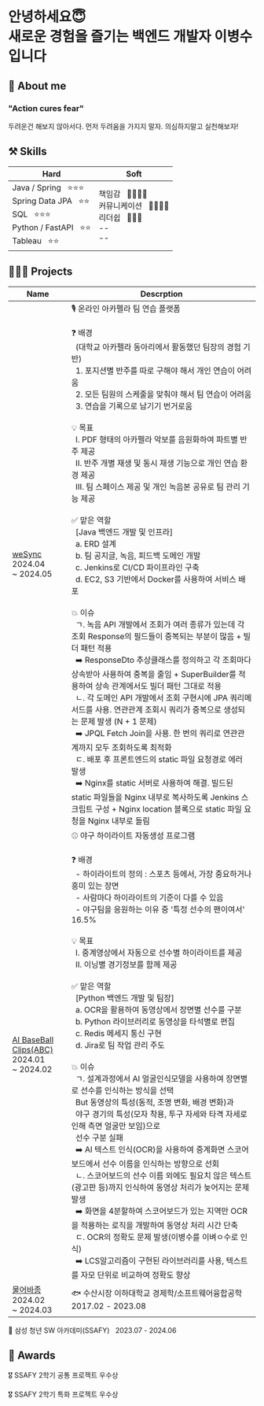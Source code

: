 # 안녕하세요😇<br> 새로운 경험을 즐기는 백엔드 개발자 이병수입니다

 <!-- jd보고 회사가 원하는 keyword뽑아서 슬로건 작성 -->

## 💫 About me
### "Action cures fear"
두려운건 해보지 않아서다. 먼저 두려움을 가지지 말자. 의심하지말고 실천해보자! 

## ⚒️ Skills
<!-- 기술 역량에 대한 근거 적기
- 문제풀이, or 프레임워크에 대한 개념 등을 근거로 제시 -->
<!-- 그룹 묶기 -->
|<b>Hard</b>|<b>Soft</b>|
|-------------|-----------------|
| Java / Spring &nbsp; ⭐⭐⭐ &nbsp;&nbsp; <br> Spring Data JPA &nbsp; ⭐⭐ <br> SQL &nbsp; ⭐⭐⭐ <br> Python / FastAPI &nbsp; ⭐⭐ <br> Tableau &nbsp; ⭐⭐  | 책임감 &nbsp; 🌟🌟🌟🌟 <br> 커뮤니케이션 &nbsp; 🌟🌟🌟🌟 <br> 리더쉽 &nbsp; 🌟🌟🌟 <br> -- <br> --|

## 👩🏻‍💻 Projects
<!-- 프로젝트 요약 *****
- 프로젝트 설명
- 기획 의도(하게된 이유),,, 데이터 기반!
- 내 기여
- 도전적인 부분들 (중요)
- 해결 과정 (중요)
=> 이 과정에서의 사고과정 + 방향, 기술 등 선택에 대한 근거를 어필하는게 포인트 -->

<!-- 하기 싫었던 일을 하게된 상황에 대해서도 설명해주면 좋음 -->
|    Name     |    Descrption   |
|-------------|-----------------|
| [weSync](https://github.com/diarlee/WeSync) <br> 2024.04 <br> ~ 2024.05 | 🎙️ 온라인 아카펠라 팀 연습 플랫폼 <br><br> ❓ 배경 <br> &nbsp; (대학교 아카펠라 동아리에서 활동했던 팀장의 경험 기반) <br> &nbsp; 1. 포지션별 반주를 따로 구해야 해서 개인 연습이 어려움 <br> &nbsp; 2. 모든 팀원의 스케줄을 맞춰야 해서 팀 연습이 어려움 <br> &nbsp; 3. 연습을 기록으로 남기기 번거로움 <br><br> 💡 목표 <br> &nbsp; Ⅰ. PDF 형태의 아카펠라 악보를 음원화하여 파트별 반주 제공 <br> &nbsp; Ⅱ. 반주 개별 재생 및 동시 재생 기능으로 개인 연습 환경 제공 <br> &nbsp; Ⅲ. 팀 스페이스 제공 및 개인 녹음본 공유로 팀 관리 기능 제공 <br><br> ✅ 맡은 역할 <br> &nbsp; [Java 백엔드 개발 및 인프라] <br> &nbsp; a. ERD 설계 <br> &nbsp; b. 팀 공지글, 녹음, 피드백 도메인 개발 <br> &nbsp; c. Jenkins로 CI/CD 파이프라인 구축 <br> &nbsp; d. EC2, S3 기반에서 Docker를 사용하여 서비스 배포 <br><br> 💥 이슈 <br> &nbsp; ㄱ. 녹음 API 개발에서 조회가 여러 종류가 있는데 각 조회 Response의 필드들이 중복되는 부분이 많음 + 빌더 패턴 적용 <br> &nbsp; ➡️ ResponseDto 추상클래스를 정의하고 각 조회마다 상속받아 사용하여 중복을 줄임 + SuperBuilder를 적용하여 상속 관계에서도 빌더 패턴 그대로 적용 <br> &nbsp; ㄴ. 각 도메인 API 개발에서 조회 구현시에 JPA 쿼리메서드를 사용. 연관관계 조회시 쿼리가 중복으로 생성되는 문제 발생 (N + 1 문제) <br> &nbsp; ➡️ JPQL Fetch Join을 사용. 한 번의 쿼리로 연관관계까지 모두 조회하도록 최적화 <br> &nbsp; ㄷ. 배포 후 프론트엔드의 static 파일 요청경로 에러 발생 <br> &nbsp; ➡️ Nginx를 static 서버로 사용하여 해결. 빌드된 static 파일들을 Nginx 내부로 복사하도록 Jenkins 스크립트 구성 + Nginx location 블록으로 static 파일 요청을 Nginx 내부로 돌림
| [AI BaseBall Clips(ABC)](https://github.com/diarlee/ABC) <br> 2024.01 <br> ~ 2024.02 | ⚾ 야구 하이라이트 자동생성 프로그램 <br><br> ❓ 배경 <br> &nbsp; - 하이라이트의 정의 : 스포츠 등에서, 가장 중요하거나 흥미 있는 장면 <br> &nbsp; - 사람마다 하이라이트의 기준이 다를 수 있음 <br> &nbsp; - 야구팀을 응원하는 이유 중 '특정 선수의 팬이여서' 16.5% <br><br> 💡 목표 <br> &nbsp; Ⅰ. 중계영상에서 자동으로 선수별 하이라이트를 제공 <br> &nbsp; Ⅱ. 이닝별 경기정보를 함께 제공 <br><br> ✅ 맡은 역할 <br> &nbsp; [Python 백엔드 개발 및 팀장] <br> &nbsp; a. OCR을 활용하여 동영상에서 장면별 선수를 구분 <br> &nbsp; b. Python 라이브러리로 동영상을 타석별로 편집 <br> &nbsp; c. Redis 메세지 통신 구현 <br> &nbsp; d. Jira로 팀 작업 관리 주도 <br><br> 💥 이슈 <br> &nbsp; ㄱ. 설계과정에서 AI 얼굴인식모델을 사용하여 장면별로 선수를 인식하는 방식을 선택 <br> &nbsp; But 동영상의 특성(동적, 조명 변화, 배경 변화)과 <br> &nbsp; 야구 경기의 특성(모자 착용, 투구 자세와 타격 자세로 인해 측면 얼굴만 보임)으로 <br> &nbsp; 선수 구분 실패 <br> &nbsp; ➡️ AI 텍스트 인식(OCR)을 사용하여 중계화면 스코어보드에서 선수 이름을  인식하는 방향으로 선회 <br> &nbsp; ㄴ. 스코어보드의 선수 이름 외에도 필요치 않은 텍스트(광고판 등)까지 인식하여 동영상 처리가 늦어지는 문제 발생 <br> &nbsp; ➡️ 화면을 4분할하여 스코어보드가 있는 지역만 OCR을 적용하는 로직을 개발하여 동영상 처리 시간 단축 <br> &nbsp; ㄷ. OCR의 정확도 문제 발생(이병수를 이벼ㅇ수로 인식) <br> &nbsp;  ➡️ LCS알고리즘이 구현된 라이브러리를 사용, 텍스트를 자모 단위로 비교하여 정확도 향상|
| [물어바종](https://github.com/diarlee/FishFinder) <br> 2024.02 <br> ~ 2024.03 <br> | 🐟 수산시장 이하대학교 경제학/소프트웨어융합공학 &nbsp; 2017.02 - 2023.08

📖 삼성 청년 SW 아카데미(SSAFY) &nbsp; 2023.07 - 2024.06

## 🏅 Awards
🎖️ SSAFY 2학기 공통 프로젝트 우수상

🎖️ SSAFY 2학기 특화 프로젝트 우수상
<!--
**diarlee/diarlee** is a ✨ _special_ ✨ repository because its `README.md` (this file) appears on your GitHub profile.

Here are some ideas to get you started:

- 🔭 I’m currently working on ...
- 🌱 I’m currently learning ...
- 👯 I’m looking to collaborate on ...
- 🤔 I’m looking for help with ...
- 💬 Ask me about ...
- 📫 How to reach me: ...
- 😄 Pronouns: ...
- ⚡ Fun fact: ...
-->
